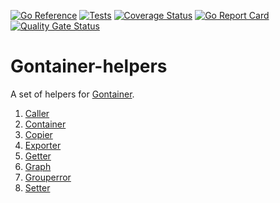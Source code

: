[![Go Reference](https://pkg.go.dev/badge/github.com/gontainer/gontainer-helpers/v3.svg)](https://pkg.go.dev/github.com/gontainer/gontainer-helpers/v3)
[![Tests](https://github.com/gontainer/gontainer-helpers/actions/workflows/tests.yml/badge.svg)](https://github.com/gontainer/gontainer-helpers/actions/workflows/tests.yml)
[![Coverage Status](https://coveralls.io/repos/github/gontainer/gontainer-helpers/badge.svg?branch=main)](https://coveralls.io/github/gontainer/gontainer-helpers?branch=main)
[![Go Report Card](https://goreportcard.com/badge/github.com/gontainer/gontainer-helpers/v3)](https://goreportcard.com/report/github.com/gontainer/gontainer-helpers/v3)
[![Quality Gate Status](https://sonarcloud.io/api/project_badges/measure?project=gontainer_gontainer-helpers&metric=alert_status)](https://sonarcloud.io/summary/new_code?id=gontainer_gontainer-helpers)

# Gontainer-helpers

A set of helpers for [Gontainer](https://github.com/gontainer/gontainer).

1. [Caller](caller)
2. [Container](container)
3. [Copier](copier)
4. [Exporter](exporter)
5. [Getter](getter)
6. [Graph](graph)
7. [Grouperror](grouperror)
8. [Setter](setter)
